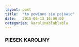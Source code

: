 ```yaml
---
layout: post
title:  "to powinno sie pojawic"
date:   2015-06-13 16:00:00
categories: karolinablablabla
---
```

### PIESEK KAROLINY ###
